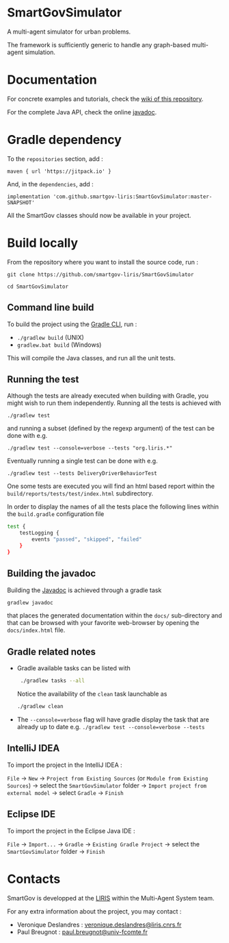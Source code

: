 # SmartGovSimulator
A multi-agent simulator for urban problems.

The framework is sufficiently generic to handle any graph-based multi-agent simulation.

# Documentation

For concrete examples and tutorials, check the [wiki of this repository](https://github.com/smartgov-liris/SmartGovSimulator/wiki).

For the complete Java API, check the online [javadoc](https://smartgov-liris.github.io/SmartGovSimulator/).

# Gradle dependency

To the `repositories` section, add : 
```
maven { url 'https://jitpack.io' }
```
And, in the `dependencies`, add : 
```
implementation 'com.github.smartgov-liris:SmartGovSimulator:master-SNAPSHOT'
```

All the SmartGov classes should now be available in your project.

# Build locally

From the repository where you want to install the source code, run :

`git clone https://github.com/smartgov-liris/SmartGovSimulator`

`cd SmartGovSimulator`

## Command line build

To build the project using the [Gradle CLI](https://docs.gradle.org/current/userguide/command_line_interface.html), run :

- `./gradlew build` (UNIX)
- `gradlew.bat build` (Windows)

This will compile the Java classes, and run all the unit tests.

## Running the test

Although the tests are already executed when building with Gradle, you might
wish to run them independently. Running all the tests is achieved with
```
./gradlew test
```
and running a subset (defined by the regexp argument) of the test can
be done with e.g.
```
./gradlew test --console=verbose --tests "org.liris.*"
```
Eventually running a single test can be done with e.g.
```
./gradlew test --tests DeliveryDriverBehaviorTest
```
One some tests are executed you will find an html based report within
the `build/reports/tests/test/index.html` subdirectory.

In order to display the names of all the tests place the following
lines within the `build.gradle` configuration file

```bash
test {
    testLogging {
        events "passed", "skipped", "failed"
    }
}
```

## Building the javadoc

Building the [Javadoc](https://en.wikipedia.org/wiki/Javadoc) is achieved 
through a gradle task

```bash
gradlew javadoc
```

that places the generated documentation within the `docs/` sub-directory and
that can be browsed with your favorite web-browser by opening the
`docs/index.html` file.

## Gradle related notes

- Gradle available tasks can be listed with

  ```bash
   ./gradlew tasks --all
   ```

   Notice the availability of the `clean` task launchable as

   ```bash
   ./gradlew clean
   ```

- The `--console=verbose` flag will have gradle display the
  task that are already up to date e.g.
  `./gradlew test --console=verbose --tests`

## IntelliJ IDEA

To import the project in the IntelliJ IDEA :

`File` -> `New` -> `Project from Existing Sources` (or `Module from Existing Sources`) -> select the `SmartGovSimulator` folder -> `Import project from external model` -> select `Gradle` -> `Finish`

## Eclipse IDE

To import the project in the Eclipse Java IDE :

`File` -> `Import...` -> `Gradle` -> `Existing Gradle Project` ->  select the `SmartGovSimulator` folder -> `Finish`

# Contacts

SmartGov is developped at the [LIRIS](https://liris.cnrs.fr/en) within the Multi-Agent System team.

For any extra information about the project, you may contact :
- Veronique Deslandres : veronique.deslandres@liris.cnrs.fr
- Paul Breugnot : paul.breugnot@univ-fcomte.fr
